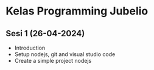 # Kelas Programming Jubelio
## Sesi 1 (26-04-2024)
- Introduction 
- Setup nodejs, git and visual studio code
- Create a simple project nodejs